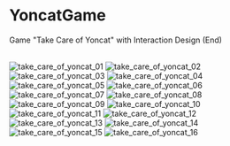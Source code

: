 # YoncatGame
Game "Take Care of Yoncat" with Interaction Design (End)
<br>
<br>

![take_care_of_yoncat_01](play_images/take_care_of_yoncat_01.png#center)
![take_care_of_yoncat_02](play_images/take_care_of_yoncat_02.png)
![take_care_of_yoncat_03](play_images/take_care_of_yoncat_03.png)
![take_care_of_yoncat_04](play_images/take_care_of_yoncat_04.png)
![take_care_of_yoncat_05](play_images/take_care_of_yoncat_05.png)
![take_care_of_yoncat_06](play_images/take_care_of_yoncat_06.png)
![take_care_of_yoncat_07](play_images/take_care_of_yoncat_07.png)
![take_care_of_yoncat_08](play_images/take_care_of_yoncat_08.png)
![take_care_of_yoncat_09](play_images/take_care_of_yoncat_09.png)
![take_care_of_yoncat_10](play_images/take_care_of_yoncat_10.png)
![take_care_of_yoncat_11](play_images/take_care_of_yoncat_11.png)
![take_care_of_yoncat_12](play_images/take_care_of_yoncat_12.png)
![take_care_of_yoncat_13](play_images/take_care_of_yoncat_13.png)
![take_care_of_yoncat_14](play_images/take_care_of_yoncat_14.png)
![take_care_of_yoncat_15](play_images/take_care_of_yoncat_15.png)
![take_care_of_yoncat_16](play_images/take_care_of_yoncat_16.png)
